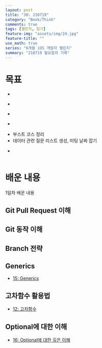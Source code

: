 ```yaml
---
layout: post
title: "38: 210719"
category: "Book/Think"
comments: true
tags: [챌린지, 일기]
feature-img: "assets/img/24.jpg"
feature-title: ""
use_math: true
series: "6개월 iOS 개발자 챌린지"
summary: "210719 월요일의 기록"
---
```





# 목표

* ~~~약먹기~~~
* ~~~스트레칭 및 운동~~~
* ~~~이른 기상~~~
* ~~~알고리즘 3문제~~~
* 부스트 코스 정리
* 데이터 관련 질문 리스트 생성, 미팅 날짜 잡기
* ~~~1일 1커밋~~~



# 배운 내용

1일차 배운 내용

## Git Pull Request 이해

## Git 동작 이해

## Branch 전략



## Generics

* [15: Generics](http://wansook0316.github.io/dv/swift/2021/07/19/swift-15-Generic.html)


## 고차함수 활용법

* [12: 고차함수](http://wansook0316.github.io/dv/swift/2021/06/28/swift-12-%EA%B3%A0%EC%B0%A8%ED%95%A8%EC%88%98.html)


## Optional에 대한 이해


* [16: Optional에 대한 깊은 이해](http://wansook0316.github.io/dv/swift/2021/07/19/swift-16-Optional-binding-%EC%97%90%EB%8C%80%ED%95%B4%EC%84%9C.html)



